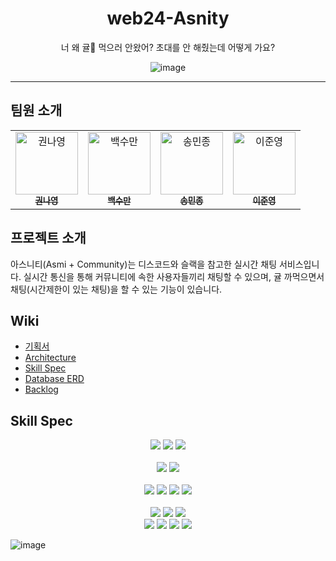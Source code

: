 <div align="center">
<h1> web24-Asnity</h1>
너 왜 귤🍊 먹으러 안왔어? 초대를 안 해줬는데 어떻게 가요?

![image](https://user-images.githubusercontent.com/79135734/201243378-baa01c1b-f2de-43bd-b2c7-2d226c77ce99.svg)
<HR />
</div>

## 팀원 소개

<!-- ALL-CONTRIBUTORS-LIST:START - Do not remove or modify this section -->
<!-- prettier-ignore-start -->
<!-- markdownlint-disable -->
<table align="center">
  <tbody>
    <tr>
      <td align="center">
        <a href="https://github.com/NaayoungKwon">
            <img src="https://user-images.githubusercontent.com/79135734/201244868-6b13d031-438d-4083-9a88-98a7002dc442.png" width="100px;" height="100px;" alt="권나영"/>
<br /><sub><b>권나영</b></sub></a><br /></td>
      <td align="center">
<a href="https://github.com/soomanbaek">
        <img src="https://user-images.githubusercontent.com/79135734/201245174-45d9b748-451e-4ee3-b947-e8a234a732c7.png" width="100px;" alt="백수만"/>
<br /><sub><b>백수만</b></sub></a><br /></td>
      <td align="center"><a href="https://github.com/mjsdo"><img src="https://avatars.githubusercontent.com/u/79135734?v=4" width="100px;" alt="송민종"/><br /><sub><b>송민종</b></sub></a><br /></td>
      <td align="center"><a href="https://github.com/leegwae"><img src="https://avatars.githubusercontent.com/u/57662010?v=4" width="100px;" alt="이준영"/><br /><sub><b>이준영</b></sub></a><br /></td>
    </tr>
  </tbody>
</table>

## 프로젝트 소개
아스니티(Asmi + Community)는 디스코드와 슬랙을 참고한 실시간 채팅 서비스입니다.
실시간 통신을 통해 커뮤니티에 속한 사용자들끼리 채팅할 수 있으며, 귤 까먹으면서 채팅(시간제한이 있는 채팅)을 할 수 있는 기능이 있습니다.

## Wiki

- [기획서](https://github.com/boostcampwm-2022/web24-Asnity/wiki/%EA%B8%B0%ED%9A%8D%EC%84%9C)
- [Architecture](https://github.com/boostcampwm-2022/web24-Asnity/wiki/Architecture)
- [Skill Spec](https://github.com/boostcampwm-2022/web24-Asnity/wiki/Skill-Spec)
- [Database ERD](https://github.com/boostcampwm-2022/web24-Asnity/wiki/DB-Diagram)
- [Backlog](https://lake-duke-f63.notion.site/25c4c9e46d464ea1a82a68c8399ceaf0?v=ea1b4f77e71f4d17b2be0ebdc9c03702)
 
## Skill Spec
<div align="center">
<img src="https://img.shields.io/badge/Node.js-16.17.0-339933?logo=node.js"> <img src="https://img.shields.io/badge/TypeScript-4.7.4-3178C6?logo=typescript"> <img src="https://img.shields.io/badge/Jest-29.3.1-C21325?logo=jest">
</div>
<br />

<div align="center">
<img src="https://img.shields.io/badge/Docker-20.10.21-2496ED?logo=docker"> <img src="https://img.shields.io/badge/NGINX-1.14.0-009639?logo=nginx">
</div>
<br />

<div align="center">
  <img src="https://img.shields.io/badge/MongoDB-4.4.17-47A248?logo=mongodb"> <img src="https://img.shields.io/badge/Mongoose-6.7.2-47A248?logo=mongodb"> <img src="https://img.shields.io/badge/NestJS-9.1.5-E0234E?logo=NestJS"> <img src="https://img.shields.io/badge/Redis-7.0.6-DC382D?logo=Redis">
</div>

<div align="center">
  <br />
  <img src="https://img.shields.io/badge/React-18.2.0-61DBFB?logo=react"> <img src="https://img.shields.io/badge/ReactQuery-4.16.1-FF4154?logo=react-query"> <img src="https://img.shields.io/badge/Zustand-4.1.4-7F52FF?logo=redux"> 
</div>

<div align="center">
<img src="https://img.shields.io/badge/TailwindCSS-3.2.4-06B6D4?logo=tailwindcss"> <img src="https://img.shields.io/badge/TestingLibrary-13.4.0-C21325?logo=testing-library"> <img src="https://img.shields.io/badge/Webpack-5.75.0-8DD6F9?logo=webpack"> <img src="https://img.shields.io/badge/Babel-7.20.2-F9DC3E?logo=babel">
<br />
</div>

![image](https://user-images.githubusercontent.com/34162358/207605404-3da6f4f9-65a6-4167-992a-6eef41ccebd9.png)
